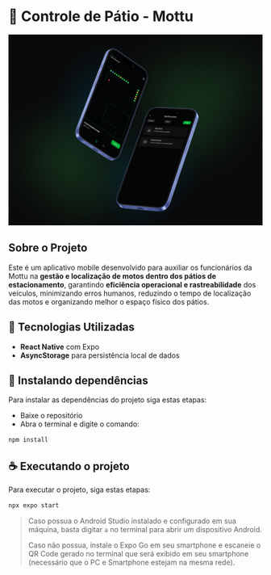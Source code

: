 # 📱 Controle de Pátio - Mottu

<img src="assets/images/readme-picture.jpg" alt="Readme Image">


## Sobre o Projeto
Este é um aplicativo mobile desenvolvido para auxiliar os funcionários da Mottu na **gestão e localização de motos dentro dos pátios de estacionamento**, garantindo **eficiência operacional e rastreabilidade** dos veículos, minimizando erros humanos, reduzindo o tempo de localização das motos e organizando melhor o espaço físico dos pátios.


## 🧱 Tecnologias Utilizadas

- **React Native** com Expo
- **AsyncStorage** para persistência local de dados


## 🚀 Instalando dependências

Para instalar as dependências do projeto siga estas etapas:

- Baixe o repositório
- Abra o terminal e digite o comando:

``` bash
npm install
```

## ☕ Executando o projeto

Para executar o projeto, siga estas etapas:

``` bash
npx expo start
```

> Caso possua o Android Studio instalado e configurado em sua máquina, basta digitar `a` no terminal para abrir um dispositivo Android.
> 
> Caso não possua, instale o Expo Go em seu smartphone e escaneie o QR Code gerado no terminal que será exibido em seu smartphone (necessário que o PC e Smartphone estejam na mesma rede).

